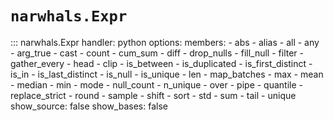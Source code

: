 # `narwhals.Expr`

::: narwhals.Expr
    handler: python
    options:
      members:
        - abs
        - alias
        - all
        - any
        - arg_true
        - cast
        - count
        - cum_sum
        - diff
        - drop_nulls
        - fill_null
        - filter
        - gather_every
        - head
        - clip
        - is_between
        - is_duplicated
        - is_first_distinct
        - is_in
        - is_last_distinct
        - is_null
        - is_unique
        - len
        - map_batches
        - max
        - mean
        - median
        - min
        - mode
        - null_count
        - n_unique
        - over
        - pipe
        - quantile
        - replace_strict
        - round
        - sample
        - shift
        - sort
        - std
        - sum
        - tail
        - unique
      show_source: false
      show_bases: false
